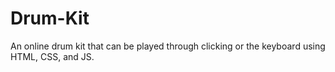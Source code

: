 # Drum-Kit
An online drum kit that can be played through clicking or the keyboard using HTML, CSS, and JS.
